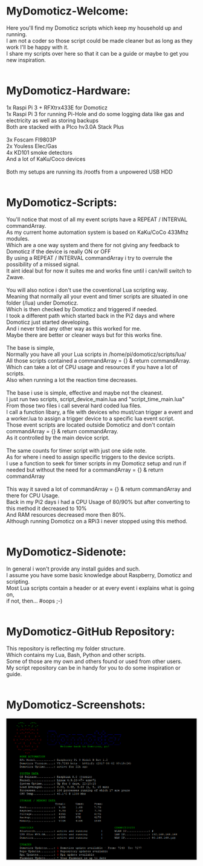 # MyDomoticz-Welcome:
Here you'll find my Domoticz scripts which keep my household up and running.<br />
I am not a coder so those script could be made cleaner but as long as they work I'll be happy with it.<br />
I share my scripts over here so that it can be a guide or maybe to get you new inspiration.<br />
<br />
# MyDomoticz-Hardware:
1x Raspi Pi 3 + RFXtrx433E for Domoticz<br /> 
1x Raspi Pi 3 for running Pi-Hole and do some logging data like gas and electricity as well as storing backups<br />
Both are stacked with a PIco hv3.0A Stack Plus<br />
<br />
3x Foscam FI9803P<br />
2x Youless Elec/Gas<br />
4x KD101 smoke detectors<br />
And a lot of KaKu/Coco devices<br />
<br />
Both my setups are running its /rootfs from a unpowered USB HDD<br />
<br />
# MyDomoticz-Scripts:
You'll notice that most of all my event scripts have a REPEAT / INTERVAL commandArray.<br />
As my current home automation system is based on KaKu/CoCo 433Mhz modules.<br />
Which are a one way system and there for not giving any feedback to Domoticz if the device is really ON or OFF<br />
By using a REPEAT / INTERVAL commandArray i try to overrule the possibility of a missed signal.<br />
It aint ideal but for now it suites me and works fine until i can/will switch to Zwave.<br />
<br />
You will also notice i don't use the coventional Lua scripting way.<br />
Meaning that normally all your event and timer scripts are situated in one folder (/lua) under Domoticz.<br />
Which is then checked by Domoticz and triggered if needed.<br />
I took a different path which started back in the Pi2 days and where Domoticz just started developing.<br />
And i never tried any other way as this worked for me.<br />
Maybe there are better or cleaner ways but for this works fine.<br />
<br />
The base is simple,<br />
Normally you have all your Lua scripts in /home/pi/domoticz/scripts/lua/<br />
All those scripts contained a commandArray = {} & return commandArray.<br />
Which can take a lot of CPU usage and resources if you have a lot of scripts.<br />
Also when running a lot the reaction time decreases.<br />
<br />
The base i use is simple, effective and maybe not the cleanest.<br />
I just run two scripts, script_device_main.lua and "script_time_main.lua"<br />
From those two files i call several hard coded lua files.<br />
I call a function libary, a file with devices who must/can trigger a event and a worker.lua to assign a trigger device to a specific lua event script.<br />
Those event scripts are located outside Domoticz and don't contain commandArray = {} & return commandArray.<br />
As it controlled by the main device script.<br />
<br />
The same counts for timer script with just one side note.<br />
As for where i need to assign specific triggers to the device scripts.<br />
I use a function to seek for timer scripts in my Domoticz setup and run if needed but without the need for a commandArray = {} & return commandArray <br />
<br />
This way it saved a lot of commandArray = {} & return commandArray and there for CPU Usage.<br />
Back in my Pi2 days i had a CPU Usage of 80/90% but after converting to this method it decreased to 10%<br />
And RAM resources decreased more then 80%.<br />
Although running Domoticz on a RPi3 i never stopped using this method.<br />
<br />
# MyDomoticz-Sidenote:
In general i won't provide any install guides and such.<br />
I assume you have some basic knowledge about Raspberry, Domoticz and scripting.<br />
Most Lua scripts contain a header or at every event i explains what is going on, <br />
if not, then... #oops ;-)<br />
<br />
# MyDomoticz-GitHub Repository:
This repository is reflecting my folder structure.<br />
Which contains my Lua, Bash, Python and other scripts.<br />
Some of those are my own and others found or used from other users.<br />
My script repository can be in handy for you to do some inspiration or guide.<br />
<br />
# MyDomoticz-Screenshots:
![alt text](screenshots/motd.png "motd")

